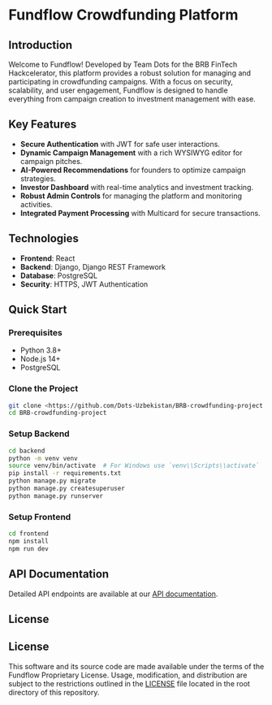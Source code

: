 # Fundflow Crowdfunding Platform

## Introduction

Welcome to Fundflow! Developed by Team Dots for the BRB FinTech Hackcelerator, this platform provides a robust solution for managing and participating in crowdfunding campaigns. With a focus on security, scalability, and user engagement, Fundflow is designed to handle everything from campaign creation to investment management with ease.

## Key Features

- **Secure Authentication** with JWT for safe user interactions.
- **Dynamic Campaign Management** with a rich WYSIWYG editor for campaign pitches.
- **AI-Powered Recommendations** for founders to optimize campaign strategies.
- **Investor Dashboard** with real-time analytics and investment tracking.
- **Robust Admin Controls** for managing the platform and monitoring activities.
- **Integrated Payment Processing** with Multicard for secure transactions.

## Technologies

- **Frontend**: React
- **Backend**: Django, Django REST Framework
- **Database**: PostgreSQL
- **Security**: HTTPS, JWT Authentication

## Quick Start

### Prerequisites

- Python 3.8+
- Node.js 14+
- PostgreSQL

### Clone the Project

```bash
git clone <https://github.com/Dots-Uzbekistan/BRB-crowdfunding-project.git>
cd BRB-crowdfunding-project
```

### Setup Backend

```bash
cd backend
python -m venv venv
source venv/bin/activate  # For Windows use `venv\\Scripts\\activate`
pip install -r requirements.txt
python manage.py migrate
python manage.py createsuperuser
python manage.py runserver
```

### Setup Frontend

```bash
cd frontend
npm install
npm run dev
```

## API Documentation

Detailed API endpoints are available at our [API documentation](http://161.35.19.77:8001/api/docs/#/).

## License

## License

This software and its source code are made available under the terms of the Fundflow Proprietary License. Usage, modification, and distribution are subject to the restrictions outlined in the [LICENSE](LICENSE) file located in the root directory of this repository.

